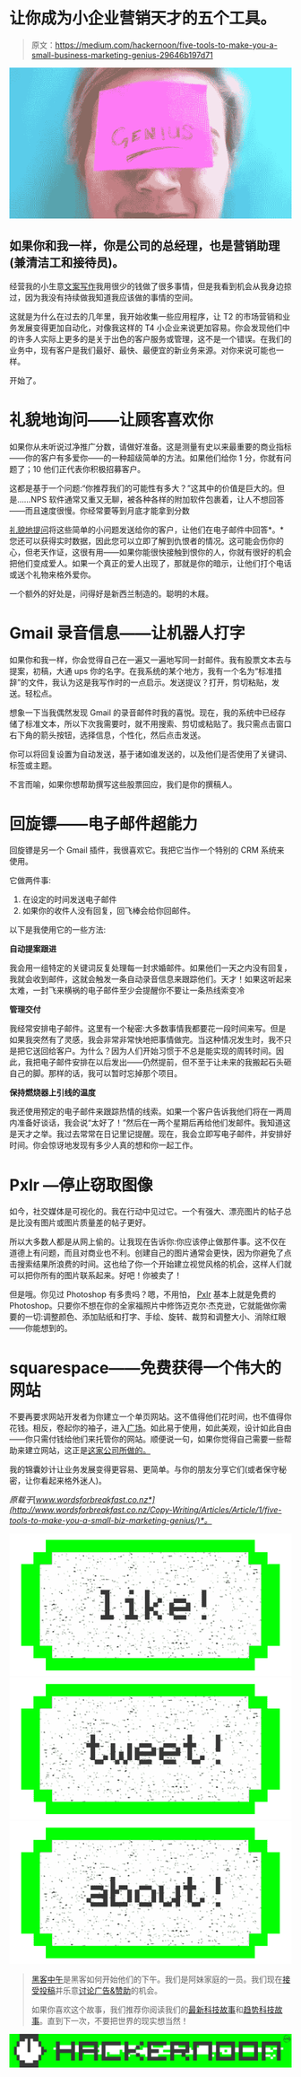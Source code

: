 # 让你成为小企业营销天才的五个工具。

> 原文：<https://medium.com/hackernoon/five-tools-to-make-you-a-small-business-marketing-genius-29646b197d71>

![](img/71ef0b9a303a5c3ac74c025b321f1688.png)

## 如果你和我一样，你是公司的总经理，也是营销助理(兼清洁工和接待员)。

经营我的小生意[文案写作](http://www.wordsforbreakfast.co.nz/)我用很少的钱做了很多事情，但是我看到机会从我身边掠过，因为我没有持续做我知道我应该做的事情的空间。

这就是为什么在过去的几年里，我开始收集一些应用程序，让 T2 的市场营销和业务发展变得更加自动化，对像我这样的 T4 小企业来说更加容易。你会发现他们中的许多人实际上更多的是关于出色的客户服务或管理，这不是一个错误。在我们的业务中，现有客户是我们最好、最快、最便宜的新业务来源。对你来说可能也一样。

开始了。

# 礼貌地询问——让顾客喜欢你

如果你从未听说过净推广分数，请做好准备。这是测量有史以来最重要的商业指标——你的客户有多爱你——的一种超级简单的方法。如果他们给你 1 分，你就有问题了；10 他们正代表你积极招募客户。

这都是基于一个问题:“你推荐我们的可能性有多大？”这其中的价值是巨大的。但是……NPS 软件通常又重又无聊，被各种各样的附加软件包裹着，让人不想回答——而且速度很慢。你经常要等到月底才能拿到分数

[礼貌地提问](http://www.asknice.ly/)将这些简单的小问题发送给你的客户，让他们在电子邮件中回答*。*您还可以获得实时数据，因此您可以立即了解到仇恨者的情况。这可能会伤你的心，但老天作证，这很有用——如果你能很快接触到恨你的人，你就有很好的机会把他们变成爱人。如果一个真正的爱人出现了，那就是你的暗示，让他们打个电话或送个礼物来格外爱你。

一个额外的好处是，问得好是新西兰制造的。聪明的木屐。

# Gmail 录音信息——让机器人打字

如果你和我一样，你会觉得自己在一遍又一遍地写同一封邮件。我有股票文本去与提案，初稿，大通 ups 你的名字。在我系统的某个地方，我有一个名为“标准措辞”的文件，我认为这是我写作时的一点启示。发送提议？打开，剪切粘贴，发送。轻松点。

想象一下当我偶然发现 Gmail 的录音邮件时我的喜悦。现在，我的系统中已经存储了标准文本，所以下次我需要时，就不用搜索、剪切或粘贴了。我只需点击窗口右下角的箭头按钮，选择信息，个性化，然后点击发送。

你可以将回复设置为自动发送，基于诸如谁发送的，以及他们是否使用了关键词、标签或主题。

不言而喻，如果你想帮助撰写这些股票回应，我们是你的撰稿人。

# 回旋镖——电子邮件超能力

回旋镖是另一个 Gmail 插件，我很喜欢它。我把它当作一个特别的 CRM 系统来使用。

它做两件事:

1.  在设定的时间发送电子邮件
2.  如果你的收件人没有回复，回飞棒会给你回邮件。

以下是我使用它的一些方法:

**自动提案跟进**

我会用一组特定的关键词反复处理每一封求婚邮件。如果他们一天之内没有回复，我就会收到邮件，这就会触发一条自动录音信息来跟踪他们。天才！如果这听起来太难，一封飞来横祸的电子邮件至少会提醒你不要让一条热线索变冷

**管理交付**

我经常安排电子邮件。这里有一个秘密:大多数事情我都要花一段时间来写。但是如果我突然有了灵感，我会非常非常快地把事情做完。当这种情况发生时，我不只是把它送回给客户。为什么？因为人们开始习惯于不总是能实现的周转时间。因此，我把电子邮件安排在以后发出——仍然提前，但不至于让未来的我搬起石头砸自己的脚。那样的话，我可以暂时忘掉那个项目。

**保持燃烧器上引线的温度**

我还使用预定的电子邮件来跟踪热情的线索。如果一个客户告诉我他们将在一两周内准备好谈话，我会说“太好了！”然后在一两个星期后再给他们发邮件。我知道这是天才之举。我过去常常在日记里记提醒。现在，我会立即写电子邮件，并安排好时间。你会惊讶地发现有多少人真的想和你一起工作。

# Pxlr —停止窃取图像

如今，社交媒体是可视化的。我在行动中见过它。一个有强大、漂亮图片的帖子总是比没有图片或图片质量差的帖子更好。

所以大多数人都是从网上偷的。让我现在告诉你:你应该停止做那件事。这不仅在道德上有问题，而且对商业也不利。创建自己的图片通常会更快，因为你避免了点击搜索结果所浪费的时间。这也给了你一个开始建立视觉风格的机会，这样人们就可以把你所有的图片联系起来。好吧！你被卖了！

但是哦。你见过 Photoshop 有多贵吗？嗯，不用怕， [Pxlr](https://pixlr.com/) 基本上就是免费的 Photoshop。只要你不想在你的全家福照片中修饰迈克尔·杰克逊，它就能做你需要的一切:调整颜色、添加贴纸和打字、手绘、旋转、裁剪和调整大小、消除红眼——你能想到的。

# squarespace——免费获得一个伟大的网站

不要再要求网站开发者为你建立一个单页网站。这不值得他们花时间，也不值得你花钱。相反，卷起你的袖子，进入[广场](http://www.squarespace.com/)。如此易于使用，如此美观，设计如此自由——你只需付钱给他们来托管你的网站。顺便说一句，如果你觉得自己需要一些帮助来建立网站，这正是[这家公司所做的。](http://pixelweb.co/)

我的锦囊妙计让业务发展变得更容易、更简单。与你的朋友分享它们(或者保守秘密，让你看起来格外迷人)。

*原载于*[*www.wordsforbreakfast.co.nz*](http://www.wordsforbreakfast.co.nz/Copy-Writing/Articles/Article/1/five-tools-to-make-you-a-small-biz-marketing-genius/)*。*

[![](img/50ef4044ecd4e250b5d50f368b775d38.png)](http://bit.ly/HackernoonFB)[![](img/979d9a46439d5aebbdcdca574e21dc81.png)](https://goo.gl/k7XYbx)[![](img/2930ba6bd2c12218fdbbf7e02c8746ff.png)](https://goo.gl/4ofytp)

> [黑客中午](http://bit.ly/Hackernoon)是黑客如何开始他们的下午。我们是阿妹家庭的一员。我们现在[接受投稿](http://bit.ly/hackernoonsubmission)并乐意[讨论广告&赞助](mailto:partners@amipublications.com)的机会。
> 
> 如果你喜欢这个故事，我们推荐你阅读我们的[最新科技故事](http://bit.ly/hackernoonlatestt)和[趋势科技故事](https://hackernoon.com/trending)。直到下一次，不要把世界的现实想当然！

[![](img/be0ca55ba73a573dce11effb2ee80d56.png)](https://goo.gl/Ahtev1)